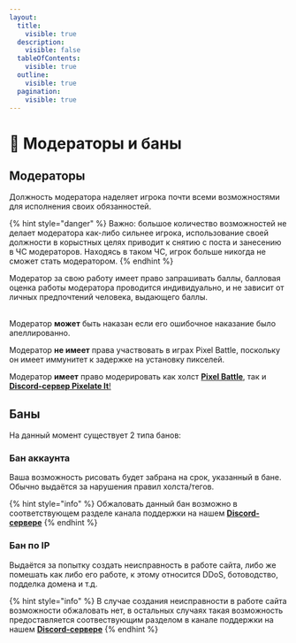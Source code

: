 ```yaml
---
layout:
  title:
    visible: true
  description:
    visible: false
  tableOfContents:
    visible: true
  outline:
    visible: true
  pagination:
    visible: true
---
```


# 📌 Модераторы и баны

## Модераторы <a href="#moderators" id="moderators"></a>

Должность модератора наделяет игрока почти всеми возможностями для исполнения своих обязанностей.

{% hint style="danger" %}
Важно: большое количество возможностей не делает модератора как-либо сильнее игрока, использование своей должности в корыстных целях приводит к снятию с поста и занесению в ЧС модераторов. Находясь в таком ЧС, игрок больше никогда не сможет стать модератором.
{% endhint %}

Модератор за свою работу имеет право запрашивать баллы, балловая оценка работы модератора проводится индивидуально, и не зависит от личных предпочтений человека, выдающего баллы.

\
Модератор **может** быть наказан если его ошибочное наказание было апеллированно.

Модератор **не имеет** права участвовать в играх Pixel Battle, поскольку он имеет иммунитет к задержке на установку пикселей.

Модератор **имеет** право модерировать как холст [**Pixel Battle**](https://pixelbattle.fun/), так и [**Discord-сервер Pixelate It**!](https://discord.gg/XBPyGUv3DT)

## Баны <a href="#bans" id="bans"></a>

На данный момент существует 2 типа банов:

### Бан аккаунта <a href="#ban-account" id="ban-account"></a>

Ваша возможность рисовать будет забрана на срок, указанный в бане. Обычно выдаётся за нарушения правил холста/тегов.

{% hint style="info" %}
Обжаловать данный бан возможно в соответствующем разделе канала поддержки на нашем [**Discord-сервере**](https://discord.gg/XBPyGUv3DT)
{% endhint %}

### Бан по IP <a href="#ban-ip" id="ban-ip"></a>

Выдаётся за попытку создать неисправность в работе сайта, либо же помешать как либо его работе, к этому относится DDoS, ботоводство, подделка домена и т.д.

{% hint style="info" %}
В случае создания неисправности в работе сайта возможности обжаловать нет, в остальных случаях такая возможность предоставляется соотвествующим разделом в канале поддержки на нашем [**Discord-сервере**](https://discord.gg/XBPyGUv3DT)
{% endhint %}
